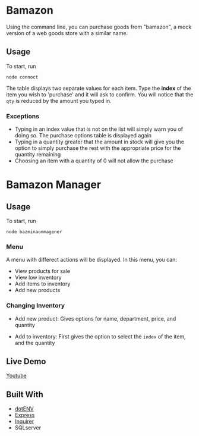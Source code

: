 # Bamazon
Using the command line, you can purchase goods from "bamazon", a mock version of a web goods store with a similar name.

## Usage
To start, run
```
node connoct
```
The table displays two separate values for each item. Type the **index** of the item you wish to 'purchase' and it will ask to confirm. You will notice that the ```qty``` is reduced by the amount you typed in.

### Exceptions
* Typing in an index value that is not on the list will simply warn you of doing so. The purchase options table is displayed again
* Typing in a quantity greater that the amount in stock will give you the option to simply purchase the rest with the appropriate price for the quantity remaining
* Choosing an item with a quantity of 0 will not allow the purchase

# Bamazon Manager

## Usage
To start, run
```
node bazminaonmagener
```
### Menu
A menu with differect actions will be displayed. In this menu, you can:
* View products for sale
* View low inventory
* Add items to inventory
* Add new products

### Changing Inventory
* Add new product:
Gives options for name, department, price, and quantity

* Add to inventory:
First gives the option to select the ```index``` of the item, and the quantity

## Live Demo
[Youtube](https://youtu.be/rKQF89LQ6Vg)

## Built With
* [dotENV](https://www.npmjs.com/package/dotenv)
* [Express](https://expressjs.com)
* [Inquirer](https://www.npmjs.com/package/inquirer)
* SQLserver
